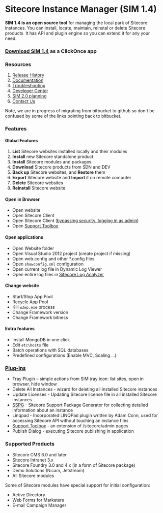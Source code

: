 # Sitecore Instance Manager (SIM 1.4)

**SIM 1.4 is an open source tool** for managing the local park of Sitecore instances. You can install, locate, maintain, reinstal or delete Sitecore products. It has API and plugin engine so you can extend it for any your need. 

### [Download SIM 1.4](http://dl.sitecore.net/updater/sim) as a ClickOnce app

### Resources

1. [Release History](https://github.com/Sitecore/Sitecore-Instance-Manager/wiki/Releases)
2. [Documentation](https://github.com/Sitecore/Sitecore-Instance-Manager/wiki/Documentation)
3. [Troubleshooting](https://github.com/Sitecore/Sitecore-Instance-Manager/wiki/Troubleshooting)
4. [Developer Center](https://github.com/Sitecore/Sitecore-Instance-Manager/wiki/API)
6. [SIM 2.0 planning](https://bitbucket.org/sitecore/sitecore-instance-manager)
5. [Contact Us](https://github.com/Sitecore/Sitecore-Instance-Manager/wiki/Support)

Note, we are in progress of migrating from bitbucket to github so don't be confused by some of the links pointing back to bitbucket.

### Features

#### Global Features

1. **List** Sitecore websites installed locally and their modules
2. **Install** new Sitecore standalone product
3. **Install** Sitecore modules and packages
4. **Download** Sitecore products from SDN and DEV
5. **Back up** Sitecore websites, and **Restore** them
6. **Export** Sitecore website and **Import** it on remote computer
7. **Delete** Sitecore websites
8. **Reinstall** Sitecore website

#### Open in Browser

* Open website 
* Open Sitecore Client 
* Open Sitecore Client ([bypassing security, logging in as admin](https://bitbucket.org/alienlab/sitecore-instance-manager/wiki/Manual-Features-LoginAdmin))
* Open [Support Toolbox](https://bitbucket.org/sitecoresupport/sitecore-support-toolbox)

#### Open applications

* Open Website folder
* Open Visual Studio 2012 project (create project if missing)
* Open web.config and other *.config files
* Open `showconfig.xml` configuration
* Open current log file in Dynamic Log Viewer
* Open entire log files in [Sitecore Log Analyzer](http://marketplace.sitecore.net/Modules/Sitecore_Log_Analyzer.aspx)

#### Change website

* Start/Stop App Pool
* Recycle App Pool
* Kill `w3wp.exe` process
* Change Framework version
* Change Framework bitness

#### Extra features

* Install MongoDB in one click
* Edit `etc\hosts` file
* Batch operations with SQL databases
* Predefined configurations (Enable MVC, Scaling ...)

### [Plug-ins](https://github.com/Sitecore/Sitecore-Instance-Manager/wiki/Plugins) 

* Tray Plugin – simple actions from SIM tray icon: list sites, open in browser, hide window 
* Delete All Instances - wizard for deleting all installed Sitecore instances
* Update Licenses - Updating Sitecore license file in all installed Sitecore instances
* [SSPG](https://marketplace.sitecore.net/en/Modules/Sitecore_Support_Package_Generator.aspx) - Sitecore Support Package Generator for collecting detailed information about an instance
* Linqpad - Incorporated LINQPad plugin written by Adam Conn, used for accessing Sitecore API without touching an instance files
* [Support Toolbox](https://marketplace.sitecore.net/en/Modules/Sitecore_Support_Toolbox.aspx) - an extension of /sitecore/admin pages
* Publish Dialog - executing Sitecore publishing in application

### Supported Products

* Sitecore CMS 6.0 and later
* Sitecore Intranet 3.x 
* Sitecore Foundry 3.0 and 4.x (in a form of Sitecore package)
* Demo Solutions (Nicam, Jetstream) 
* All Sitecore modules 

Some of Sitecore modules have special support for initial configuration:

* Active Directory 
* Web Forms for Marketers 
* E-mail Campaign Manager 
